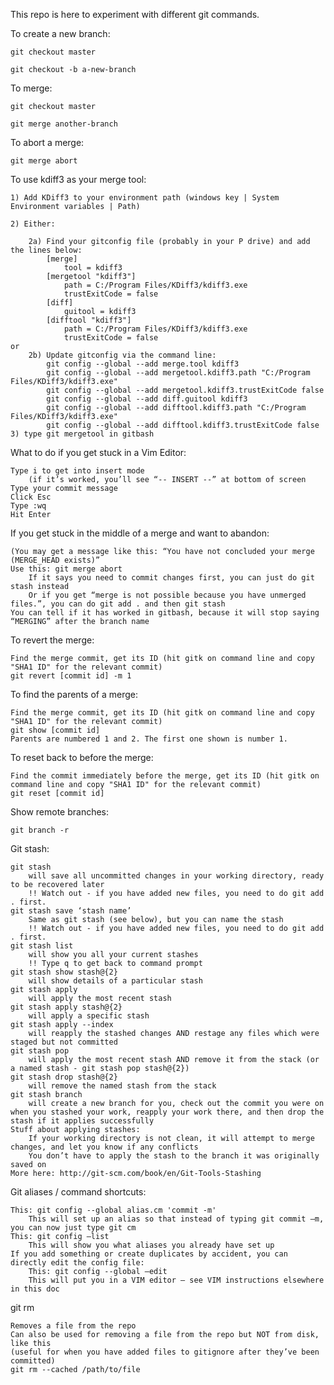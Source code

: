 This repo is here to experiment with different git commands.

To create a new branch: 

	git checkout master
	
	git checkout -b a-new-branch
	
To merge: 

	git checkout master
	
	git merge another-branch
	
To abort a merge:

	git merge abort
	
To use kdiff3 as your merge tool:

	1) Add KDiff3 to your environment path (windows key | System Environment variables | Path)
	
	2) Either:
	
		2a)	Find your gitconfig file (probably in your P drive) and add the lines below:	
			[merge]
				tool = kdiff3
			[mergetool "kdiff3"]
				path = C:/Program Files/KDiff3/kdiff3.exe
				trustExitCode = false
			[diff]
				guitool = kdiff3
			[difftool "kdiff3"]
				path = C:/Program Files/KDiff3/kdiff3.exe
				trustExitCode = false
	or
		2b) Update gitconfig via the command line:
			git config --global --add merge.tool kdiff3
			git config --global --add mergetool.kdiff3.path "C:/Program Files/KDiff3/kdiff3.exe"
			git config --global --add mergetool.kdiff3.trustExitCode false
			git config --global --add diff.guitool kdiff3
			git config --global --add difftool.kdiff3.path "C:/Program Files/KDiff3/kdiff3.exe"
			git config --global --add difftool.kdiff3.trustExitCode false
	3) type git mergetool in gitbash

What to do if you get stuck in a Vim Editor:

	Type i to get into insert mode
		(if it’s worked, you’ll see “-- INSERT --” at bottom of screen
	Type your commit message
	Click Esc
	Type :wq
	Hit Enter

If you get stuck in the middle of a merge and want to abandon:

	(You may get a message like this: “You have not concluded your merge (MERGE_HEAD exists)”
	Use this: git merge abort
		If it says you need to commit changes first, you can just do git stash instead
		Or if you get “merge is not possible because you have unmerged files.”, you can do git add . and then git stash
	You can tell if it has worked in gitbash, because it will stop saying “MERGING” after the branch name

To revert the merge:

	Find the merge commit, get its ID (hit gitk on command line and copy "SHA1 ID" for the relevant commit)
	git revert [commit id] -m 1

To find the parents of a merge:

	Find the merge commit, get its ID (hit gitk on command line and copy "SHA1 ID" for the relevant commit)
	git show [commit id]
	Parents are numbered 1 and 2. The first one shown is number 1.

To reset back to before the merge:

	Find the commit immediately before the merge, get its ID (hit gitk on command line and copy "SHA1 ID" for the relevant commit)
	git reset [commit id]
	
Show remote branches:

	git branch -r
	
Git stash:

	git stash 
		will save all uncommitted changes in your working directory, ready to be recovered later
		!! Watch out - if you have added new files, you need to do git add . first.
	git stash save ‘stash name’
		Same as git stash (see below), but you can name the stash
		!! Watch out - if you have added new files, you need to do git add . first.
	git stash list
		will show you all your current stashes
		!! Type q to get back to command prompt
	git stash show stash@{2}
		will show details of a particular stash
	git stash apply
		will apply the most recent stash
	git stash apply stash@{2}
		will apply a specific stash
	git stash apply --index
		will reapply the stashed changes AND restage any files which were staged but not committed
	git stash pop
		will apply the most recent stash AND remove it from the stack (or a named stash - git stash pop stash@{2})
	git stash drop stash@{2}
		will remove the named stash from the stack
	git stash branch
		will create a new branch for you, check out the commit you were on when you stashed your work, reapply your work there, and then drop the stash if it applies successfully
	Stuff about applying stashes:
		If your working directory is not clean, it will attempt to merge changes, and let you know if any conflicts
		You don’t have to apply the stash to the branch it was originally saved on
	More here: http://git-scm.com/book/en/Git-Tools-Stashing 
	
Git aliases / command shortcuts:

	This: git config --global alias.cm 'commit -m'
		This will set up an alias so that instead of typing git commit –m, you can now just type git cm
	This: git config –list
		This will show you what aliases you already have set up
	If you add something or create duplicates by accident, you can directly edit the config file:
		This: git config --global –edit
		This will put you in a VIM editor – see VIM instructions elsewhere in this doc

git rm

	Removes a file from the repo
	Can also be used for removing a file from the repo but NOT from disk, like this
	(useful for when you have added files to gitignore after they’ve been committed)
	git rm --cached /path/to/file
